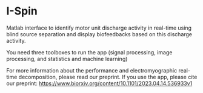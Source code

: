 # I-Spin
Matlab interface to identify motor unit discharge activity in real-time using blind source separation and display biofeedbacks based on this discharge activity.

You need three toolboxes to run the app (signal processing, image processing, and statistics and machine learning)

For more information about the performance and electromyographic real-time decomposition, please read our preprint. If you use the app, please cite our preprint:
https://www.biorxiv.org/content/10.1101/2023.04.14.536933v1
